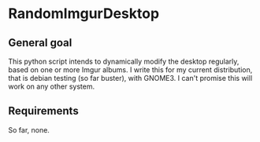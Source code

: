 # RandomImgurDesktop
## General goal
This python script intends to dynamically modify the desktop regularly, based on one or more Imgur albums. I write this for my current distribution, that is debian testing (so far buster), with GNOME3. I can't promise this will work on any other system.


## Requirements
So far, none.

